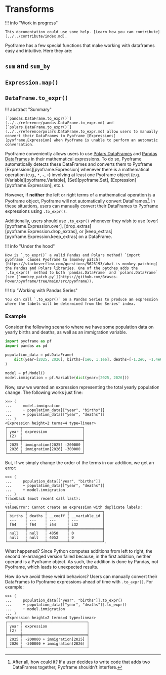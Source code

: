 # Transforms

!!! info "Work in progress"

    This documentation could use some help. [Learn how you can contribute](../../contribute/index.md).

Pyoframe has a few special functions that make working with dataframes easy and intuitive. Here they are:

## `sum` and `sum_by`

## `Expression.map()`


## `DataFrame.to_expr()`

!!! abstract "Summary"

    [`pandas.DataFrame.to_expr()`](../../reference/pandas.DataFrame.to_expr.md) and [`polars.DataFrame.to_expr()`](../../reference/polars.DataFrame.to_expr.md) allow users to manually convert their DataFrames to Pyoframe [Expressions][pyoframe.Expression] when Pyoframe is unable to perform an automatic conversation.

Pyoframe conveniently allows users to use [Polars DataFrames](https://docs.pola.rs/api/python/stable/reference/dataframe/index.html) and [Pandas DataFrames](https://pandas.pydata.org/pandas-docs/stable/reference/api/pandas.DataFrame.html) in their mathematical expressions. To do so, Pyoframe automatically detects these DataFrames and converts them to Pyoframe [Expressions][pyoframe.Expression] whenever there is a mathematical operation (e.g., `*`, `-`, `+`) involving at least one Pyoframe object (e.g. [Variable][pyoframe.Variable], [Set][pyoframe.Set], [Expression][pyoframe.Expression], etc.).

However, if **neither** the left or right terms of a mathematical operation is a Pyoframe object, Pyoframe will not automatically convert DataFrames[^2]. In these situations, users can manually convert their DataFrames to Pyoframe expressions using `.to_expr()`.

Additionally, users should use `.to_expr()` whenever they wish to use [over][pyoframe.Expression.over], [drop_extras][pyoframe.Expression.drop_extras], or [keep_extras][pyoframe.Expression.keep_extras] on a DataFrame.

!!! info "Under the hood"

    How is `.to_expr()` a valid Pandas and Polars method? `import pyoframe` causes Pyoframe to [monkey patch](https://stackoverflow.com/questions/5626193/what-is-monkey-patching) the Pandas and Polars libraries. One of the patches adds the `.to_expr()` method to both `pandas.DataFrame` and `polars.DataFrame` (see [`monkey_patch.py`](https://github.com/Bravos-Power/pyoframe/tree/main/src/pyoframe)).

!!! tip "Working with Pandas Series"

    You can call `.to_expr()` on a Pandas Series to produce an expression where the labels will be determined from the Series' index.

[^2]: After all, how could it? If a user decides to write code that adds two DataFrames together, Pyoframe shouldn't interfere.

### Example

Consider the following scenario where we have some population data on yearly births and deaths, as well as an immigration variable.

```python
import pyoframe as pf
import pandas as pd

population_data = pd.DataFrame(
    dict(year=[2025, 2026], births=[1e6, 1.1e6], deaths=[-1.2e6, -1.4e6])
)

model = pf.Model()
model.immigration = pf.Variable(dict(year=[2025, 2026]))
```

Now, saw we wanted an expression representing the total yearly population change. The following works just fine:

```pycon
>>> (
...     model.immigration
...     + population_data[["year", "births"]]
...     + population_data[["year", "deaths"]]
... )
<Expression height=2 terms=4 type=linear>
┌──────┬───────────────────────────┐
│ year ┆ expression                │
│ (2)  ┆                           │
╞══════╪═══════════════════════════╡
│ 2025 ┆ immigration[2025] -200000 │
│ 2026 ┆ immigration[2026] -300000 │
└──────┴───────────────────────────┘

```

But, if we simply change the order of the terms in our addition, we get an error:

```pycon
>>> (
...     population_data[["year", "births"]]
...     + population_data[["year", "deaths"]]
...     + model.immigration
... )
Traceback (most recent call last):
...
ValueError: Cannot create an expression with duplicate labels:
┌────────┬────────┬─────────┬───────────────┐
│ births ┆ deaths ┆ __coeff ┆ __variable_id │
│ ---    ┆ ---    ┆ ---     ┆ ---           │
│ f64    ┆ f64    ┆ i64     ┆ i32           │
╞════════╪════════╪═════════╪═══════════════╡
│ null   ┆ null   ┆ 4050    ┆ 0             │
│ null   ┆ null   ┆ 4052    ┆ 0             │
└────────┴────────┴─────────┴───────────────┘.

```

What happened? Since Python computes additions from left to right, the second re-arranged version failed because, in the first addition, neither operand is a Pyoframe object. As such, the addition is done by Pandas, not Pyoframe, which leads to unexpected results.

How do we avoid these weird behaviors? Users can manually convert their DataFrames to Pyoframe expressions ahead of time with `.to_expr()`. For example:

```pycon
>>> (
...     population_data[["year", "births"]].to_expr()
...     + population_data[["year", "deaths"]].to_expr()
...     + model.immigration
... )
<Expression height=2 terms=4 type=linear>
┌──────┬─────────────────────────────┐
│ year ┆ expression                  │
│ (2)  ┆                             │
╞══════╪═════════════════════════════╡
│ 2025 ┆ -200000 + immigration[2025] │
│ 2026 ┆ -300000 + immigration[2026] │
└──────┴─────────────────────────────┘

```
